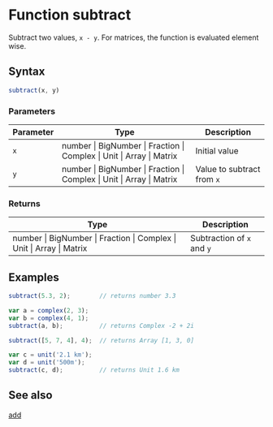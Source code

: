 <!-- Note: This file is automatically generated from source code comments. Changes made in this file will be overridden. -->

# Function subtract

Subtract two values, `x - y`.
For matrices, the function is evaluated element wise.


## Syntax

```js
subtract(x, y)
```

### Parameters

Parameter | Type | Description
--------- | ---- | -----------
`x` | number &#124; BigNumber &#124; Fraction &#124; Complex &#124; Unit &#124; Array &#124; Matrix |  Initial value
`y` | number &#124; BigNumber &#124; Fraction &#124; Complex &#124; Unit &#124; Array &#124; Matrix |  Value to subtract from `x`

### Returns

Type | Description
---- | -----------
number &#124; BigNumber &#124; Fraction &#124; Complex &#124; Unit &#124; Array &#124; Matrix |  Subtraction of `x` and `y`


## Examples

```js
subtract(5.3, 2);        // returns number 3.3

var a = complex(2, 3);
var b = complex(4, 1);
subtract(a, b);          // returns Complex -2 + 2i

subtract([5, 7, 4], 4);  // returns Array [1, 3, 0]

var c = unit('2.1 km');
var d = unit('500m');
subtract(c, d);          // returns Unit 1.6 km
```


## See also

[add](add.md)
